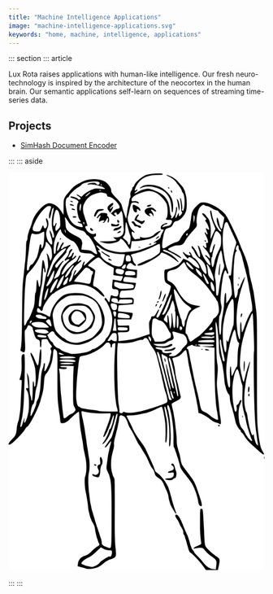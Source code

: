 ```yaml
---
title: "Machine Intelligence Applications"
image: "machine-intelligence-applications.svg"
keywords: "home, machine, intelligence, applications"
---
```


::: section
::: article

Lux Rota raises applications with human-like intelligence. Our fresh
neuro-technology is inspired by the architecture of the neocortex in the human
brain. Our semantic applications self-learn on sequences of streaming
time-series data.

## Projects

* [SimHash Document Encoder](/simhash-document-encoder)

:::
::: aside

![Machine Intelligence Theme Image](machine-intelligence-applications.svg)

:::
:::
